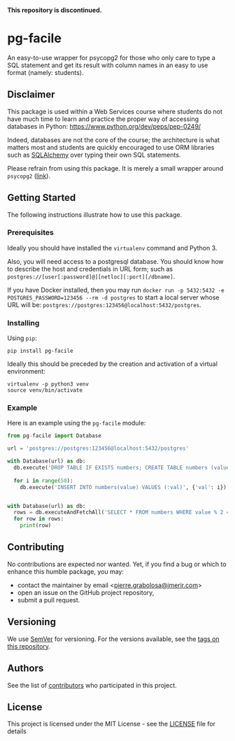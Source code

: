 **This repository is discontinued.**

# pg-facile

An easy-to-use wrapper for psycopg2 for those who only care to type a SQL statement and get its result with column names in an easy to use format (namely: students).

## Disclaimer

This package is used within a Web Services course where students do not have much time to learn and practice the proper way of accessing databases in Python: https://www.python.org/dev/peps/pep-0249/

Indeed, databases are not the core of the course; the architecture is what matters most and students are quickly encouraged to use ORM libraries such as [SQLAlchemy](https://www.sqlalchemy.org) over typing their own SQL statements.

Please refrain from using this package. It is merely a small wrapper around `psycopg2` ([link](https://pypi.org/project/psycopg2/)).

## Getting Started

The following instructions illustrate how to use this package.

### Prerequisites

Ideally you should have installed the `virtualenv` command and Python 3.

Also, you will need access to a postgresql database. You should know how to describe the host and credentials in URL form; such as `postgres://[user[:password]@][netloc][:port][/dbname]`.

If you have Docker installed, then you may run `docker run -p 5432:5432 -e POSTGRES_PASSWORD=123456 --rm -d postgres` to start a local server whose URL will be: `postgres://postgres:123456@localhost:5432/postgres`.

### Installing

Using `pip`:

```
pip install pg-facile
```

Ideally this should be preceded by the creation and activation of a virtual environment:

```
virtualenv -p python3 venv
source venv/bin/activate
```

### Example

Here is an example using the `pg-facile` module:

```py
from pg-facile import Database

url = 'postgres://postgres:123456@localhost:5432/postgres'

with Database(url) as db:
  db.execute('DROP TABLE IF EXISTS numbers; CREATE TABLE numbers (value INTEGER)')
  
  for i in range(50):
    db.execute('INSERT INTO numbers(value) VALUES (:val)', {'val': i})


with Database(url) as db:
  rows = db.executeAndFetchAll('SELECT * FROM numbers WHERE value % 2 = 0')
  for row in rows:
    print(row)
```

## Contributing

No contributions are expected nor wanted. Yet, if you find a bug or which to enhance this humble package, you may:

  * contact the maintainer by email <[pierre.grabolosa@imerir.com](mailto:pierre.grabolosa@imerir.com)>
  * open an issue on the GitHub project repository,
  * submit a pull request.

## Versioning

We use [SemVer](http://semver.org/) for versioning. For the versions available, see the [tags on this repository](https://github.com/pgrabolosa/pg-facile/tags).

## Authors

See the list of [contributors](https://github.com/pgrabolosa/pg-facile/contributors) who participated in this project.

## License

This project is licensed under the MIT License - see the [LICENSE](LICENSE) file for details
